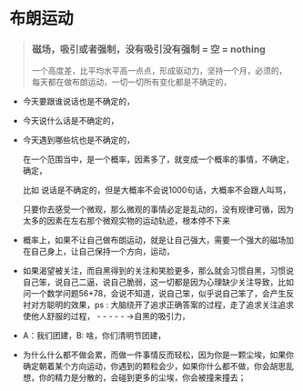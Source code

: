 # 布朗运动



> ### 磁场，吸引或者强制，没有吸引没有强制 = 空 = nothing
>
> 一个高度差，比平均水平高一点点，形成驱动力，坚持一个月，必须的， 每天都在做布朗运动，一切一切所有变化都是不确定的，

* 今天要跟谁说话也是不确定的，
* 今天说什么话是不确定的，
* 今天遇到哪些坑也是不确定的，

  在一个范围当中，是一个概率，因素多了，就变成一个概率的事情，不确定，确定，

  比如 说话是不确定的，但是大概率不会说1000句话，大概率不会跟人叫骂，

  只要你去感受一个微观，那么微观的事情必定是乱动的，没有规律可循，因为太多的因素在左右那个微观实物的运动轨迹，根本停不下来

* 概率上，如果不让自己做布朗运动，就是让自己强大，需要一个强大的磁场加在自己身上，让自己保持一个方向，运动，
* 如果渴望被关注，而自黑得到的关注和笑脸更多，那么就会习惯自黑，习惯说自己笨，说自己二逼，说自己脆弱，这一切都是因为心理缺少关注导致，比如问一个数学问题56+78，会说不知道，说自己笨，似乎说自己笨了，会产生反衬对方聪明的效果，ps : 大脑绕开了追求正确答案的过程，走了追求关注追求使他人舒服的过程， - - - - - -&gt;自黑的吸引力，
* A：我们团建，B: 啥，你们清明节团建，
* 为什么什么都不做会累，而做一件事情反而轻松，因为你是一颗尘埃，如果你确定朝着某个方向运动，你遇到的颗粒会少，如果你什么都不做，你会胡思乱想，你的精力是分散的，会碰到更多的尘埃，你会被撞来撞去；

